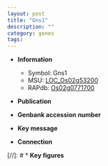 ```yaml
---
layout: post
title: "Gns1"
description: ""
category: genes
tags: 
---
```


* **Information**  
    + Symbol: Gns1  
    + MSU: [LOC_Os02g53200](http://rice.uga.edu/cgi-bin/ORF_infopage.cgi?orf=LOC_Os02g53200)  
    + RAPdb: [Os02g0771700](http://rapdb.dna.affrc.go.jp/viewer/gbrowse_details/irgsp1?name=Os02g0771700)  

* **Publication**  

* **Genbank accession number**  

* **Key message**  

* **Connection**  

[//]: # * **Key figures**  


